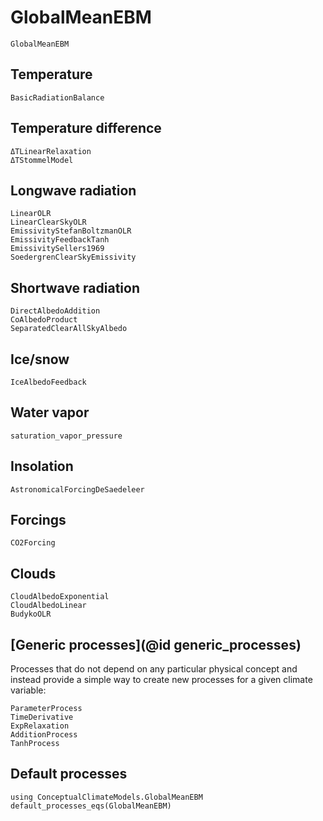 # GlobalMeanEBM

```@docs
GlobalMeanEBM
```

## Temperature

```@docs
BasicRadiationBalance
```

## Temperature difference

```@docs
ΔTLinearRelaxation
ΔTStommelModel
```

## Longwave radiation

```@docs
LinearOLR
LinearClearSkyOLR
EmissivityStefanBoltzmanOLR
EmissivityFeedbackTanh
EmissivitySellers1969
SoedergrenClearSkyEmissivity
```

## Shortwave radiation

```@docs
DirectAlbedoAddition
CoAlbedoProduct
SeparatedClearAllSkyAlbedo
```

## Ice/snow

```@docs
IceAlbedoFeedback
```

## Water vapor

```@docs
saturation_vapor_pressure
```

## Insolation

```@docs
AstronomicalForcingDeSaedeleer
```

## Forcings

```@docs
CO2Forcing
```

## Clouds

```@docs
CloudAlbedoExponential
CloudAlbedoLinear
BudykoOLR
```

## [Generic processes](@id generic_processes)

Processes that do not depend on any particular physical concept and instead provide
a simple way to create new processes for a given climate variable:

```@docs
ParameterProcess
TimeDerivative
ExpRelaxation
AdditionProcess
TanhProcess
```

## Default processes

```@example MAIN
using ConceptualClimateModels.GlobalMeanEBM
default_processes_eqs(GlobalMeanEBM)
```
